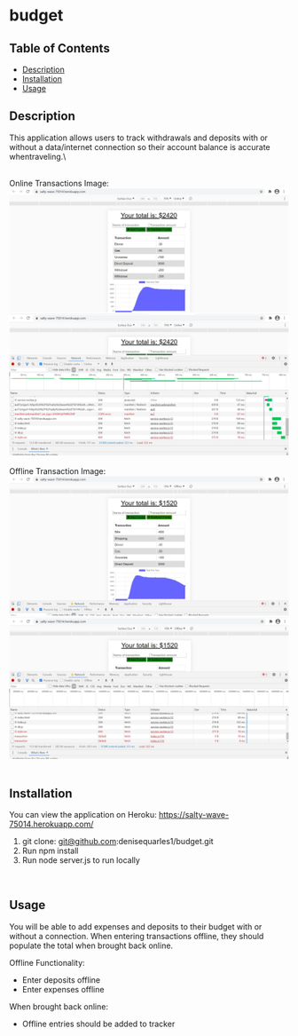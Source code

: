 # budget
## Table of Contents
* [Description](#description)
* [Installation](#installation)
* [Usage](#usage)

## Description 
This application allows users to track withdrawals and deposits with or without a data/internet connection so their account balance is accurate whentraveling.\

<br>
Online Transactions Image: <br>
 <img src="screenshot.JPG" alt="screenshot"> 
 <img src="screenshot2.jpg" alt="screenshot2"> 
 <br>
 <br>
 Offline Transaction Image: <br>
 <img src="screenshot3.JPG" alt="screenshot"> 
 <img src="screenshot4.JPG" alt="screenshot2"> 
  
<br>
<br>

## Installation
You can view the application on Heroku: https://salty-wave-75014.herokuapp.com/

1. git clone: git@github.com:denisequarles1/budget.git
2. Run npm install
3. Run node server.js to run locally 
<br>

## Usage 
You will be able to add expenses and deposits to their budget with or without a connection. When entering transactions offline, they should populate the total when brought back online.

Offline Functionality:
* Enter deposits offline
* Enter expenses offline

When brought back online:
* Offline entries should be added to tracker
